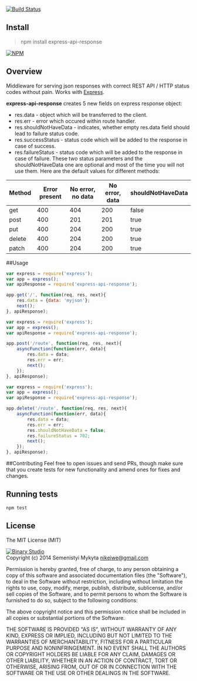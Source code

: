 [![Build Status](https://travis-ci.org/B1naryStudio/express-api-response.svg)](https://travis-ci.org/B1naryStudio/express-api-response)

## Install
> npm install express-api-response

[![NPM](https://nodei.co/npm/express-api-response.png)](https://nodei.co/npm/express-api-response/)

## Overview
Middleware for serving json responses with correct REST API / HTTP status codes without pain.
Works with [Express](https://github.com/visionmedia/express).

**express-api-response** creates 5 new fields on express response object:
- res.data - object which will be transferred to the client.
- res.err - error which occured within route handler.
- res.shouldNotHaveData - indicates, whether empty res.data field should lead to 
failure status code.
- res.successStatus - status code which will be added to the response in case of success.
- res.failureStatus - status code which will be added to the response in case of failure.
These two status parameters and the shouldNotHaveData one are optional and most of the time 
you will not use them. Here are the default values for different methods:

| Method | Error present | No error, no data | No error, data | shouldNotHaveData|
|--------|---------------|-------------------|----------------|------------------|
| get    | 400           | 404               | 200            | false            |
| post   | 400           | 201               | 201            | true             |
| put    | 400           | 204               | 200            | true             |
| delete | 400           | 204               | 200            | true             |
| patch  | 400           | 204               | 200            | true             |
##Usage

```js
var express = require('express');
var app = express();
var apiResponse = require('express-api-response');

app.get('/', function(req, res, next){
	res.data = {data: 'myjson'};
	next();
}, apiResponse);
```

```js
var express = require('express');
var app = express();
var apiResponse = require('express-api-response');

app.post('/route', function(req, res, next){
	asyncFunction(function(err, data){
		res.data = data;
		res.err = err;
		next();
	});
}, apiResponse);
```

```js
var express = require('express');
var app = express();
var apiResponse = require('express-api-response');

app.delete('/route', function(req, res, next){
	asyncFunction(function(err, data){
		res.data = data;
		res.err = err;
		res.shouldNotHaveData = false;
		res.failureStatus = 702;
		next();
	});
}, apiResponse);
```

##Contributing
Feel free to open issues and send PRs, though make sure that you create tests
for new functionality and amend ones for fixes and changes. 

## Running tests 
`npm test`

## License

The MIT License (MIT)

[![Binary Studio](http://www.binary-studio.com/images/logo.gif)](http://binary-studio.com)  
Copyright (c) 2014 Semenistyi Mykyta nikeiwe@gmail.com

Permission is hereby granted, free of charge, to any person obtaining a copy
of this software and associated documentation files (the "Software"), to deal
in the Software without restriction, including without limitation the rights
to use, copy, modify, merge, publish, distribute, sublicense, and/or sell
copies of the Software, and to permit persons to whom the Software is
furnished to do so, subject to the following conditions:

The above copyright notice and this permission notice shall be included in
all copies or substantial portions of the Software.

THE SOFTWARE IS PROVIDED "AS IS", WITHOUT WARRANTY OF ANY KIND, EXPRESS OR
IMPLIED, INCLUDING BUT NOT LIMITED TO THE WARRANTIES OF MERCHANTABILITY,
FITNESS FOR A PARTICULAR PURPOSE AND NONINFRINGEMENT. IN NO EVENT SHALL THE
AUTHORS OR COPYRIGHT HOLDERS BE LIABLE FOR ANY CLAIM, DAMAGES OR OTHER
LIABILITY, WHETHER IN AN ACTION OF CONTRACT, TORT OR OTHERWISE, ARISING FROM,
OUT OF OR IN CONNECTION WITH THE SOFTWARE OR THE USE OR OTHER DEALINGS IN
THE SOFTWARE.
